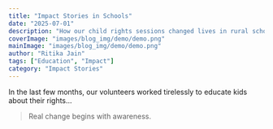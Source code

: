 ```yaml
---
title: "Impact Stories in Schools"
date: "2025-07-01"
description: "How our child rights sessions changed lives in rural schools."
coverImage: "images/blog_img/demo/demo.png"
mainImage: "images/blog_img/demo/demo.png"
author: "Ritika Jain"
tags: ["Education", "Impact"]
category: "Impact Stories"
---
```


In the last few months, our volunteers worked tirelessly to educate kids about their rights...

> Real change begins with awareness.
